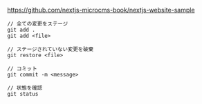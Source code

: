 https://github.com/nextjs-microcms-book/nextjs-website-sample

```
// 全ての変更をステージ
git add .
git add <file>

// ステージされていない変更を破棄
git restore <file>

// コミット
git commit -m <message>

// 状態を確認
git status
```
